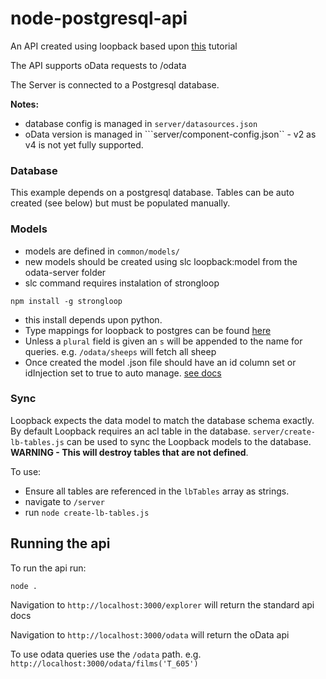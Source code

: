 # node-postgresql-api
An API created using loopback based upon [this](https://github.com/htammen/n-odata-server/wiki/tutorial_01) tutorial

The API supports oData requests to /odata

The Server is connected to a Postgresql database.

**Notes:** 
- database config is managed in ```server/datasources.json```
- oData version is managed in ```server/component-config.json`` - v2 as v4 is not yet fully supported.

### Database ###
This example depends on a postgresql database. Tables can be auto created (see below) but must be populated manually.


### Models ###
- models are defined in ```common/models/```
- new models should be created using slc loopback:model from the odata-server folder
- slc command requires instalation of strongloop

```
npm install -g strongloop
```

- this install depends upon python.
- Type mappings for loopback to postgres can be found [here](https://loopback.io/doc/en/lb2/PostgreSQL-connector.html#postgresql-types-to-loopback)
- Unless a `plural` field is given an `s` will be appended to the name for queries. e.g. `/odata/sheeps` will fetch all sheep 
- Once created the model .json file should have an id column set or idInjection set to true to auto manage. [see docs](https://loopback.io/doc/en/lb3/Model-definition-JSON-file.html#id-properties)

### Sync ###
Loopback expects the data model to match the database schema exactly. 
By default Loopback requires an acl table in the database.
```server/create-lb-tables.js``` can be used to sync the Loopback models to the database. **WARNING - This will destroy tables that are not defined**.

To use: 
- Ensure all tables are referenced in the ```lbTables``` array as strings.
- navigate to ```/server``` 
- run ``` node create-lb-tables.js ```

## Running the api ##
To run the api run:
```
node . 
```

Navigation to ``` http://localhost:3000/explorer ``` will return the standard api docs

Navigation to ``` http://localhost:3000/odata ``` will return the oData api

To use odata queries use the ``` /odata ``` path. e.g. ``` http://localhost:3000/odata/films('T_605') ```